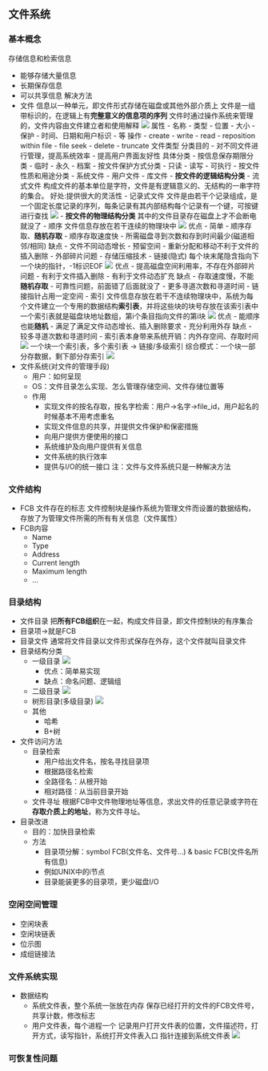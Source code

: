 ## 文件系统
### 基本概念
存储信息和检索信息
- 能够存储大量信息
- 长期保存信息
- 可以共享信息
解决方法
- 文件
    信息以一种单元，即文件形式存储在磁盘或其他外部介质上
    文件是一组带标识的，在逻辑上有**完整意义的信息项的序列**
    文件时通过操作系统来管理的，文件内容由文件建立者和使用解释
    ![](./ref/ch11_1.png)
    属性
        - 名称
        - 类型
        - 位置
        - 大小
        - 保护
        - 时间、日期和用户标识
        - 等
    操作
        - create
        - write
        - read
        - reposition within file - file seek
        - delete
        - truncate
    文件类型
        分类目的
        - 对不同文件进行管理，提高系统效率
        - 提高用户界面友好性
        具体分类
        - 按信息保存期限分类
          - 临时
          - 永久
          - 档案
        - 按文件保护方式分类
          - 只读
          - 读写
          - 可执行
        - 按文件性质和用途分类
          - 系统文件
          - 用户文件
          - 库文件
        - **按文件的逻辑结构分类**
          - 流式文件
            构成文件的基本单位是字符，文件是有逻辑意义的、无结构的一串字符的集合。
            好处:提供很大的灵活性
          - 记录式文件
            文件是由若干个记录组成，是一个固定长度记录的序列，每条记录有其内部结构每个记录有一个键，可按键进行查找
        ![](./ref/ch11_3.png)
        - **按文件的物理结构分类**
            其中的文件目录存在磁盘上才不会断电就没了
          - 顺序
            文件信息存放在若干连续的物理块中
            ![](./ref/ch11_4.png)
            优点
                - 简单
                - 顺序存取、**随机存取**
                - 顺序存取速度快
                - 所需磁盘寻到次数和存到时间最少(磁道相邻/相同)
            缺点
                - 文件不同动态增长
                - 预留空间
                - 重新分配和移动不利于文件的插入删除
                - 外部碎片问题
                - 存储压缩技术
          - 链接(隐式)
            每个块末尾隐含指向下一个块的指针，-1标识EOF
            ![](./ref/ch11_5.png)
            优点
                - 提高磁盘空间利用率，不存在外部碎片问题
                - 有利于文件插入删除
                - 有利于文件动态扩充
            缺点
                - 存取速度慢，不能**随机存取**
                - 可靠性问题，前面错了后面就没了
                - 更多寻道次数和寻道时间
                - 链接指针占用一定空间
          - 索引
            文件信息存放在若干不连续物理块中，系统为每个文件建立一个专用的数据结构**索引表**，并将这些块的块号存放在该索引表中
            一个索引表就是磁盘块地址数组，第i个条目指向文件的第i块
            ![](./ref/ch11_6.png)
            优点
                - 能顺序也能**随机**
                - 满足了满足文件动态增长、插入删除要求
                - 充分利用外存
            缺点
                - 较多寻道次数和寻道时间
                - 索引表本身带来系统开销：内外存空间、存取时间
        ![](./ref/ch11_2.png)
            一个块一个索引表，多个索引表 -> 链接/多级索引
            综合模式：一个块一部分存数据，剩下部分存索引
            ![](./ref/ch11_7.png)
- 文件系统(对文件的管理手段)
  - 用户：如何呈现
  - OS：文件目录怎么实现、怎么管理存储空间、文件存储位置等
  - 作用
    - 实现文件的按名存取，按名字检索：用户->名字->file_id，用户起名的时候基本不用考虑重名
    - 实现文件信息的共享，并提供文件保护和保密措施
    - 向用户提供方便使用的接口
    - 系统维护及向用户提供有关信息
    - 文件系统的执行效率
    - 提供与I/O的统一接口
注：文件与文件系统只是一种解决方法
### 文件结构
- FCB 文件存在的标志
  文件控制块是操作系统为管理文件而设置的数据结构，存放了为管理文件所需的所有有关信息（文件属性）
- FCB内容
  - Name
  - Type
  - Address
  - Current length
  - Maximum length
  - ...
### 目录结构
- 文件目录
  把**所有FCB组织**在一起，构成文件目录，即文件控制块的有序集合
- 目录项->就是FCB
- 目录文件
  通常将文件目录以文件形式保存在外存，这个文件就叫目录文件
- 目录结构分类
  - 一级目录
    ![](./ref/ch11_8.png)
    - 优点：简单易实现
    - 缺点：命名问题、逻辑组
  - 二级目录
    ![](./ref/ch11_9.png)
  - 树形目录(多级目录)
    ![](./ref/ch11_10.png)
  - 其他
    - 哈希
    - B+树
- 文件访问方法
  - 目录检索
    - 用户给出文件名，按名寻找目录项
    - 根据路径名检索
    - 全路径名：从根开始
    - 相对路径：从当前目录开始
  - 文件寻址
    根据FCB中文件物理地址等信息，求出文件的任意记录或字符在**存取介质上的地址**，称为文件寻址。
- 目录改进
  - 目的：加快目录检索
  - 方法
    - 目录项分解：symbol FCB(文件名、文件号...) & basic FCB(文件名所有信息)
    - 例如UNIX中的i节点
    - 目录能装更多的目录项，更少磁盘I/O
### 空闲空间管理
- 空闲块表
- 空闲块链表
- 位示图
- 成组链接法
### 文件系统实现
- 数据结构
  - 系统文件表，整个系统一张放在内存
    保存已经打开的文件的FCB文件号，共享计数，修改标志
  - 用户文件表，每个进程一个
    记录用户打开文件表的位置，文件描述符，打开方式，读写指针，系统打开文件表入口
    指针连接到系统文件表
  ![](./ref/ch11_11.png)
### 可恢复性问题